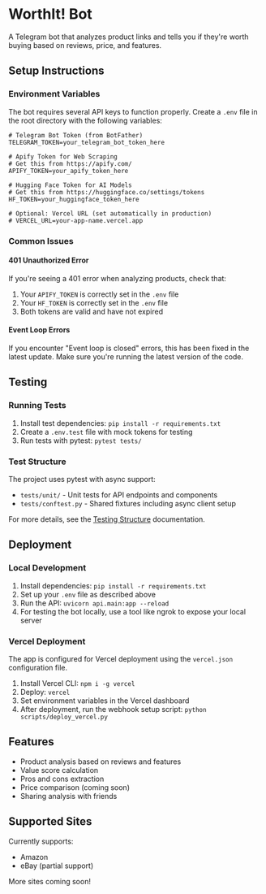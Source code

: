 # WorthIt! Bot

A Telegram bot that analyzes product links and tells you if they're worth buying based on reviews, price, and features.

## Setup Instructions

### Environment Variables

The bot requires several API keys to function properly. Create a `.env` file in the root directory with the following variables:

```
# Telegram Bot Token (from BotFather)
TELEGRAM_TOKEN=your_telegram_bot_token_here

# Apify Token for Web Scraping
# Get this from https://apify.com/
APIFY_TOKEN=your_apify_token_here

# Hugging Face Token for AI Models
# Get this from https://huggingface.co/settings/tokens
HF_TOKEN=your_huggingface_token_here

# Optional: Vercel URL (set automatically in production)
# VERCEL_URL=your-app-name.vercel.app
```

### Common Issues

#### 401 Unauthorized Error

If you're seeing a 401 error when analyzing products, check that:

1. Your `APIFY_TOKEN` is correctly set in the `.env` file
2. Your `HF_TOKEN` is correctly set in the `.env` file
3. Both tokens are valid and have not expired

#### Event Loop Errors

If you encounter "Event loop is closed" errors, this has been fixed in the latest update. Make sure you're running the latest version of the code.

## Testing

### Running Tests

1. Install test dependencies: `pip install -r requirements.txt`
2. Create a `.env.test` file with mock tokens for testing
3. Run tests with pytest: `pytest tests/`

### Test Structure

The project uses pytest with async support:

- `tests/unit/` - Unit tests for API endpoints and components
- `tests/conftest.py` - Shared fixtures including async client setup

For more details, see the [Testing Structure](docs/TESTING_STRUCTURE.md) documentation.

## Deployment

### Local Development

1. Install dependencies: `pip install -r requirements.txt`
2. Set up your `.env` file as described above
3. Run the API: `uvicorn api.main:app --reload`
4. For testing the bot locally, use a tool like ngrok to expose your local server

### Vercel Deployment

The app is configured for Vercel deployment using the `vercel.json` configuration file.

1. Install Vercel CLI: `npm i -g vercel`
2. Deploy: `vercel`
3. Set environment variables in the Vercel dashboard
4. After deployment, run the webhook setup script: `python scripts/deploy_vercel.py`

## Features

- Product analysis based on reviews and features
- Value score calculation
- Pros and cons extraction
- Price comparison (coming soon)
- Sharing analysis with friends

## Supported Sites

Currently supports:
- Amazon
- eBay (partial support)

More sites coming soon!